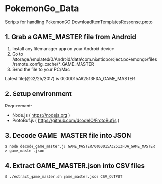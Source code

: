 # PokemonGo_Data
Scripts for handling PokemonGO DownloadItemTemplatesResponse.proto

## 1. Grab a GAME_MASTER file from Android
1. Install any filemanager app on your Android device
2. Go to /storage/emulated/0/Android/data/com.nianticporoject.pokemongo/files/remote_config_cache/\*_GAME_MASTER
3. Send the file to your PC/Mac

Latest file(@02/25/2017) is 0000015A62513FDA_GAME_MASTER


## 2. Setup environment
Requirement:
- Node.js ( https://nodejs.org )
- ProtoBuf.js ( https://github.com/dcodeIO/ProtoBuf.js )

## 3. Decode GAME_MASTER file into JSON
```
$ node decode_game_master.js GAME_MASTER/0000015A62513FDA_GAME_MASTER > game_master.json
```

## 4. Extract GAME_MASTER.json into CSV files
```
$ ./extract_game_master.sh game_master.json CSV_OUTPUT
```

